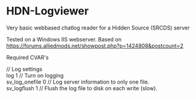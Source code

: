 HDN-Logviewer
=============

Very basic webbased chatlog reader for a Hidden Source (SRCDS) server

Tested on a Windows IIS webserver. Based on https://forums.alliedmods.net/showpost.php?p=1424808&postcount=2

Required CVAR's

// Log settings  
log 1 // Turn on logging  
sv_log_onefile 0 // Log server information to only one file.  
sv_logflush 1 // Flush the log file to disk on each write (slow).  
